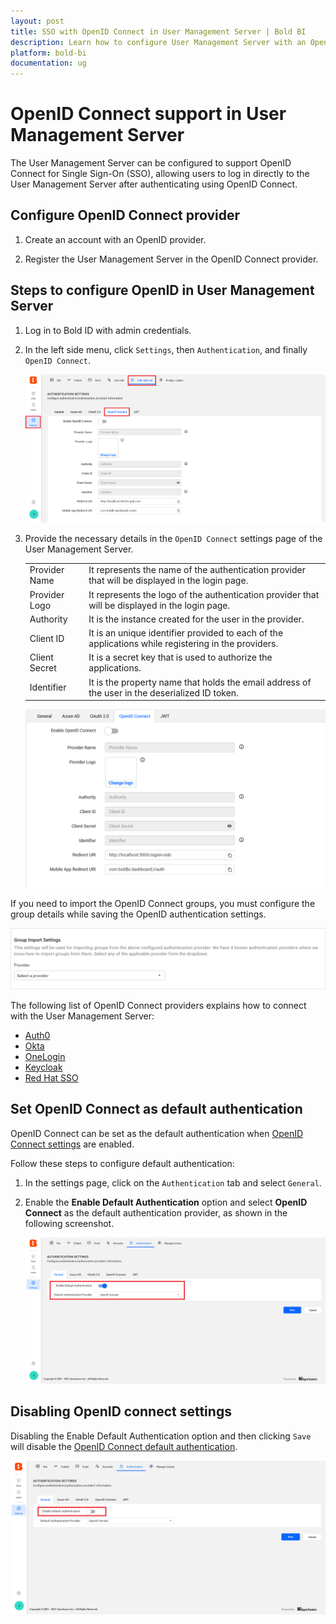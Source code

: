 ```yaml
---
layout: post
title: SSO with OpenID Connect in User Management Server | Bold BI
description: Learn how to configure User Management Server with an OpenID based identity provider for Single Sign-on authentication using OpenID Connect.
platform: bold-bi
documentation: ug
---
```


# OpenID Connect support in User Management Server

The User Management Server can be configured to support OpenID Connect for Single Sign-On (SSO), allowing users to log in directly to the User Management Server after authenticating using OpenID Connect.

## Configure OpenID Connect provider

1. Create an account with an OpenID provider.

2. Register the User Management Server in the OpenID Connect provider.

## Steps to configure OpenID in User Management Server

1. Log in to Bold ID with admin credentials.

2. In the left side menu, click `Settings`, then `Authentication`, and finally `OpenID Connect`.

    ![Authentication settings](/static/assets/multi-tenancy/images/openid-auth-page.png)

3. Provide the necessary details in the `OpenID Connect` settings page of the User Management Server.

    <table>

    <tr>
    <td>Provider Name</td>
    <td>It represents the name of the authentication provider that will be displayed in the login page.</td>
    </tr>

    <tr>
    <td>Provider Logo</td>
    <td>It represents the logo of the authentication provider that will be displayed in the login page.</td>
    </tr>

    <tr>
    <td>Authority</td>
    <td>It is the instance created for the user in the provider.</td>
    </tr>

    <tr>
    <td>Client ID</td>
    <td>It is an unique identifier provided to each of the applications while registering in the providers.</td>
    </tr>

    <tr>
    <td>Client Secret</td>
    <td>It is a secret key that is used to authorize the applications.</td>
    </tr>

    <tr>
    <td>Identifier</td>
    <td>It is the property name that holds the email address of the user in the deserialized ID token.</td>
    </tr>

    </table>  
    
    ![OpenId settings](/static/assets/multi-tenancy/images/openid-auth-configuration.png)

If you need to import the OpenID Connect groups, you must configure the group details while saving the OpenID authentication settings.  

![OpenId Group setting](/static/assets/site-administration/openid-support/images/OpenId-group-settings.png)

The following list of OpenID Connect providers explains how to connect with the User Management Server:

* [Auth0](/security-configuration/single-sign-on/openid-support/auth0/)
* [Okta](/security-configuration/single-sign-on/openid-support/okta/)
* [OneLogin](/security-configuration/single-sign-on/openid-support/onelogin/)
* [Keycloak](/security-configuration/single-sign-on/openid-support/keycloak/)
* [Red Hat SSO](/security-configuration/single-sign-on/openid-support/redhat/)

## Set OpenID Connect as default authentication

OpenID Connect can be set as the default authentication when [OpenID Connect settings](/multi-tenancy/site-administration/authentication/openid-settings/#steps-to-configure-openid-in-user-management-server) are enabled.

Follow these steps to configure default authentication:

1. In the settings page, click on the `Authentication` tab and select `General`.

2. Enable the **Enable Default Authentication** option and select **OpenID Connect** as the default authentication provider, as shown in the following screenshot. 

   ![Enable OpenID Default Authentication](/static/assets/multi-tenancy/images/openid-default-authentication.png)

## Disabling OpenID connect settings

Disabling the Enable Default Authentication option and then clicking `Save` will disable the [OpenID Connect default authentication](/multi-tenancy/site-administration/authentication/openid-settings/#set-openid-connect-as-default-authentication).  

![Disable Default Authentication](/static/assets/multi-tenancy/images/disable-openid-settings.png)
